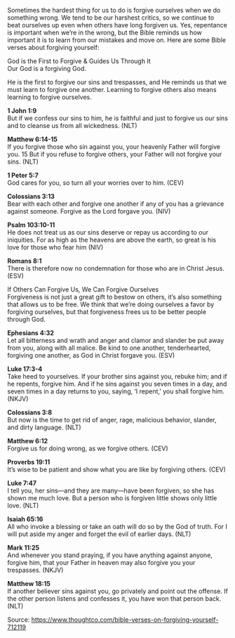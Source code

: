 Sometimes the hardest thing for us to do is forgive ourselves when we do something wrong.  We tend to be our harshest critics, so we continue to beat ourselves up even when others have long forgiven us.  Yes, repentance is important when we’re in the wrong, but the Bible reminds us how important it is to learn from our mistakes and move on. Here are some Bible verses about forgiving yourself:

God is the First to Forgive & Guides Us Through It  
Our God is a forgiving God.

  He is the first to forgive our sins and trespasses, and He reminds us that we must learn to forgive one another.  Learning to forgive others also means learning to forgive ourselves.

**1 John 1:9**  
But if we confess our sins to him, he is faithful and just to forgive us our sins and to cleanse us from all wickedness. (NLT)

**Matthew 6:14-15**  
If you forgive those who sin against you, your heavenly Father will forgive you. 15 But if you refuse to forgive others, your Father will not forgive your sins.  (NLT)

**1 Peter 5:7**  
God cares for you, so turn all your worries over to him.  (CEV)

**Colossians 3:13**  
Bear with each other and forgive one another if any of you has a grievance against someone. Forgive as the Lord forgave you. (NIV)

**Psalm 103:10-11**  
He does not treat us as our sins deserve or repay us according to our iniquities. For as high as the heavens are above the earth, so great is his love for those who fear him  (NIV)

**Romans 8:1**  
There is therefore now no condemnation for those who are in Christ Jesus.  (ESV)

If Others Can Forgive Us, We Can Forgive Ourselves  
Forgiveness is not just a great gift to bestow on others, it’s also something that allows us to be free. We think that we’re doing ourselves a favor by forgiving ourselves, but that forgiveness frees us to be better people through God.

**Ephesians 4:32**  
Let all bitterness and wrath and anger and clamor and slander be put away from you, along with all malice. Be kind to one another, tenderhearted, forgiving one another, as God in Christ forgave you.  (ESV)

**Luke 17:3-4**  
Take heed to yourselves. If your brother sins against you, rebuke him; and if he repents, forgive him. And if he sins against you seven times in a day, and seven times in a day returns to you, saying, ‘I repent,’ you shall forgive him.  (NKJV)

**Colossians 3:8**  
But now is the time to get rid of anger, rage, malicious behavior, slander, and dirty language. (NLT)

**Matthew 6:12**  
Forgive us for doing wrong, as we forgive others.  (CEV)

**Proverbs 19:11**  
It’s wise to be patient and show what you are like by forgiving others.  (CEV)

**Luke 7:47**  
I tell you, her sins—and they are many—have been forgiven, so she has shown me much love. But a person who is forgiven little shows only little love.  (NLT)

**Isaiah 65:16**  
All who invoke a blessing or take an oath will do so by the God of truth.  For I will put aside my anger and forget the evil of earlier days.  (NLT)

**Mark 11:25**  
And whenever you stand praying, if you have anything against anyone, forgive him, that your Father in heaven may also forgive you your trespasses. (NKJV)

**Matthew 18:15**  
If another believer sins against you, go privately and point out the offense. If the other person listens and confesses it, you have won that person back. (NLT)

Source: https://www.thoughtco.com/bible-verses-on-forgiving-yourself-712119